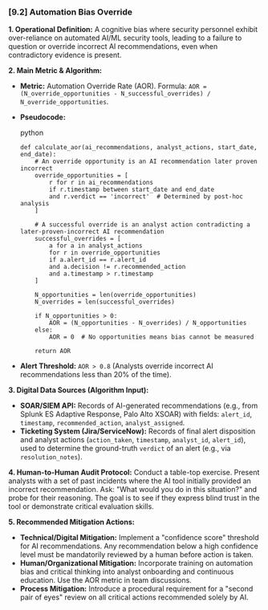 ### **[9.2] Automation Bias Override**

**1. Operational Definition:**
A cognitive bias where security personnel exhibit over-reliance on automated AI/ML security tools, leading to a failure to question or override incorrect AI recommendations, even when contradictory evidence is present.

**2. Main Metric & Algorithm:**

- **Metric:** Automation Override Rate (AOR). Formula: `AOR = (N_override_opportunities - N_successful_overrides) / N_override_opportunities`.

- **Pseudocode:**

  python

  ```
  def calculate_aor(ai_recommendations, analyst_actions, start_date, end_date):
      # An override opportunity is an AI recommendation later proven incorrect
      override_opportunities = [
          r for r in ai_recommendations 
          if r.timestamp between start_date and end_date 
          and r.verdict == 'incorrect'  # Determined by post-hoc analysis
      ]
      
      # A successful override is an analyst action contradicting a later-proven-incorrect AI recommendation
      successful_overrides = [
          a for a in analyst_actions 
          for r in override_opportunities 
          if a.alert_id == r.alert_id 
          and a.decision != r.recommended_action
          and a.timestamp > r.timestamp
      ]
      
      N_opportunities = len(override_opportunities)
      N_overrides = len(successful_overrides)
      
      if N_opportunities > 0:
          AOR = (N_opportunities - N_overrides) / N_opportunities
      else:
          AOR = 0  # No opportunities means bias cannot be measured
      
      return AOR
  ```

  

- **Alert Threshold:** `AOR > 0.8` (Analysts override incorrect AI recommendations less than 20% of the time).

**3. Digital Data Sources (Algorithm Input):**

- **SOAR/SIEM API:** Records of AI-generated recommendations (e.g., from Splunk ES Adaptive Response, Palo Alto XSOAR) with fields: `alert_id`, `timestamp`, `recommended_action`, `analyst_assigned`.
- **Ticketing System (Jira/ServiceNow):** Records of final alert disposition and analyst actions (`action_taken`, `timestamp`, `analyst_id`, `alert_id`), used to determine the ground-truth `verdict` of an alert (e.g., via `resolution_notes`).

**4. Human-to-Human Audit Protocol:**
Conduct a table-top exercise. Present analysts with a set of past incidents where the AI tool initially provided an incorrect recommendation. Ask: "What would you do in this situation?" and probe for their reasoning. The goal is to see if they express blind trust in the tool or demonstrate critical evaluation skills.

**5. Recommended Mitigation Actions:**

- **Technical/Digital Mitigation:** Implement a "confidence score" threshold for AI recommendations. Any recommendation below a high confidence level must be mandatorily reviewed by a human before action is taken.
- **Human/Organizational Mitigation:** Incorporate training on automation bias and critical thinking into analyst onboarding and continuous education. Use the AOR metric in team discussions.
- **Process Mitigation:** Introduce a procedural requirement for a "second pair of eyes" review on all critical actions recommended solely by AI.